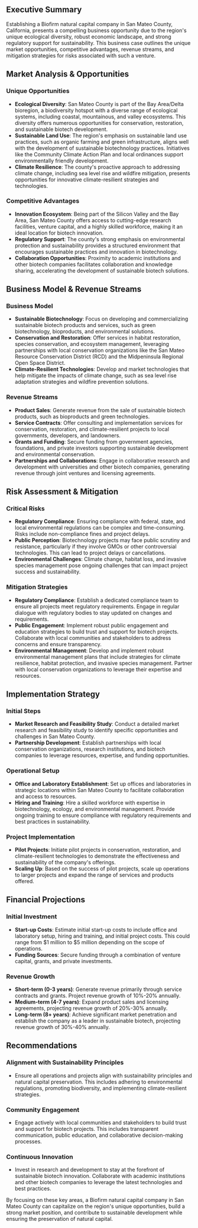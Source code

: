 ## Executive Summary

Establishing a Biofirm natural capital company in San Mateo County, California, presents a compelling business opportunity due to the region's unique ecological diversity, robust economic landscape, and strong regulatory support for sustainability. This business case outlines the unique market opportunities, competitive advantages, revenue streams, and mitigation strategies for risks associated with such a venture.

## Market Analysis & Opportunities

### Unique Opportunities
- **Ecological Diversity**: San Mateo County is part of the Bay Area/Delta bioregion, a biodiversity hotspot with a diverse range of ecological systems, including coastal, mountainous, and valley ecosystems. This diversity offers numerous opportunities for conservation, restoration, and sustainable biotech development.
- **Sustainable Land Use**: The region's emphasis on sustainable land use practices, such as organic farming and green infrastructure, aligns well with the development of sustainable biotechnology practices. Initiatives like the Community Climate Action Plan and local ordinances support environmentally friendly development.
- **Climate Resilience**: The county's proactive approach to addressing climate change, including sea level rise and wildfire mitigation, presents opportunities for innovative climate-resilient strategies and technologies.

### Competitive Advantages
- **Innovation Ecosystem**: Being part of the Silicon Valley and the Bay Area, San Mateo County offers access to cutting-edge research facilities, venture capital, and a highly skilled workforce, making it an ideal location for biotech innovation.
- **Regulatory Support**: The county's strong emphasis on environmental protection and sustainability provides a structured environment that encourages sustainable practices and innovation in biotechnology.
- **Collaboration Opportunities**: Proximity to academic institutions and other biotech companies facilitates collaboration and knowledge sharing, accelerating the development of sustainable biotech solutions.

## Business Model & Revenue Streams

### Business Model
- **Sustainable Biotechnology**: Focus on developing and commercializing sustainable biotech products and services, such as green biotechnology, bioproducts, and environmental solutions.
- **Conservation and Restoration**: Offer services in habitat restoration, species conservation, and ecosystem management, leveraging partnerships with local conservation organizations like the San Mateo Resource Conservation District (RCD) and the Midpeninsula Regional Open Space District.
- **Climate-Resilient Technologies**: Develop and market technologies that help mitigate the impacts of climate change, such as sea level rise adaptation strategies and wildfire prevention solutions.

### Revenue Streams
- **Product Sales**: Generate revenue from the sale of sustainable biotech products, such as bioproducts and green technologies.
- **Service Contracts**: Offer consulting and implementation services for conservation, restoration, and climate-resilient projects to local governments, developers, and landowners.
- **Grants and Funding**: Secure funding from government agencies, foundations, and private investors supporting sustainable development and environmental conservation.
- **Partnerships and Collaborations**: Engage in collaborative research and development with universities and other biotech companies, generating revenue through joint ventures and licensing agreements.

## Risk Assessment & Mitigation

### Critical Risks
- **Regulatory Compliance**: Ensuring compliance with federal, state, and local environmental regulations can be complex and time-consuming. Risks include non-compliance fines and project delays.
- **Public Perception**: Biotechnology projects may face public scrutiny and resistance, particularly if they involve GMOs or other controversial technologies. This can lead to project delays or cancellations.
- **Environmental Challenges**: Climate change, habitat loss, and invasive species management pose ongoing challenges that can impact project success and sustainability.

### Mitigation Strategies
- **Regulatory Compliance**: Establish a dedicated compliance team to ensure all projects meet regulatory requirements. Engage in regular dialogue with regulatory bodies to stay updated on changes and requirements.
- **Public Engagement**: Implement robust public engagement and education strategies to build trust and support for biotech projects. Collaborate with local communities and stakeholders to address concerns and ensure transparency.
- **Environmental Management**: Develop and implement robust environmental management plans that include strategies for climate resilience, habitat protection, and invasive species management. Partner with local conservation organizations to leverage their expertise and resources.

## Implementation Strategy

### Initial Steps
- **Market Research and Feasibility Study**: Conduct a detailed market research and feasibility study to identify specific opportunities and challenges in San Mateo County.
- **Partnership Development**: Establish partnerships with local conservation organizations, research institutions, and biotech companies to leverage resources, expertise, and funding opportunities.

### Operational Setup
- **Office and Laboratory Establishment**: Set up offices and laboratories in strategic locations within San Mateo County to facilitate collaboration and access to resources.
- **Hiring and Training**: Hire a skilled workforce with expertise in biotechnology, ecology, and environmental management. Provide ongoing training to ensure compliance with regulatory requirements and best practices in sustainability.

### Project Implementation
- **Pilot Projects**: Initiate pilot projects in conservation, restoration, and climate-resilient technologies to demonstrate the effectiveness and sustainability of the company's offerings.
- **Scaling Up**: Based on the success of pilot projects, scale up operations to larger projects and expand the range of services and products offered.

## Financial Projections

### Initial Investment
- **Start-up Costs**: Estimate initial start-up costs to include office and laboratory setup, hiring and training, and initial project costs. This could range from $1 million to $5 million depending on the scope of operations.
- **Funding Sources**: Secure funding through a combination of venture capital, grants, and private investments.

### Revenue Growth
- **Short-term (0-3 years)**: Generate revenue primarily through service contracts and grants. Project revenue growth of 10%-20% annually.
- **Medium-term (4-7 years)**: Expand product sales and licensing agreements, projecting revenue growth of 20%-30% annually.
- **Long-term (8+ years)**: Achieve significant market penetration and establish the company as a leader in sustainable biotech, projecting revenue growth of 30%-40% annually.

## Recommendations

### Alignment with Sustainability Principles
- Ensure all operations and projects align with sustainability principles and natural capital preservation. This includes adhering to environmental regulations, promoting biodiversity, and implementing climate-resilient strategies.

### Community Engagement
- Engage actively with local communities and stakeholders to build trust and support for biotech projects. This includes transparent communication, public education, and collaborative decision-making processes.

### Continuous Innovation
- Invest in research and development to stay at the forefront of sustainable biotech innovation. Collaborate with academic institutions and other biotech companies to leverage the latest technologies and best practices.

By focusing on these key areas, a Biofirm natural capital company in San Mateo County can capitalize on the region's unique opportunities, build a strong market position, and contribute to sustainable development while ensuring the preservation of natural capital.